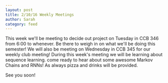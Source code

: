 ```yaml
---
layout: post
title: 2/10/16 Weekly Meetings
author: Sarah
category: feed
---
```


This week we'll be meeting to decide out project on Tuesday in CCB 346 from 6:00 to whenever. Be there to weigh in on what we'll be doing this semester! We will also be meeting on Wednesday in CCB 345 for our weekly club meeting! During this week's meeting we will be learning about sequence learning. come ready to hear about some awesome Markov Chains and RNNs! As always pizza and drinks will be provided.

See you soon!
